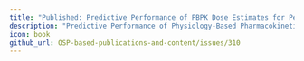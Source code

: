 ```yaml
---
title: "Published: Predictive Performance of PBPK Dose Estimates for Pediatric Trials."
description: "Predictive Performance of Physiology-Based Pharmacokinetic Dose Estimates for Pediatric Trials."
icon: book
github_url: OSP-based-publications-and-content/issues/310
---
```

